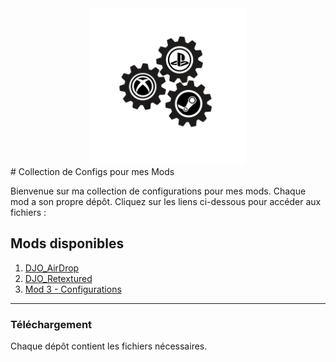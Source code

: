<div style="text-align: center;">
    <img src="logo_acss.gif" width="250" height="250">
</div>
# Collection de Configs pour mes Mods

Bienvenue sur ma collection de configurations pour mes mods. Chaque mod a son propre dépôt. Cliquez sur les liens ci-dessous pour accéder aux fichiers :

## Mods disponibles

1. [DJO_AirDrop](https://github.com/tonpseudo/config-mod1)
2. [DJO_Retextured](https://github.com/tonpseudo/config-mod2)
3. [Mod 3 - Configurations](https://github.com/tonpseudo/config-mod3)

---

### Téléchargement
Chaque dépôt contient les fichiers nécessaires.
